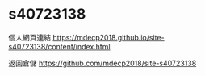 # s40723138

個人網頁連結
https://mdecp2018.github.io/site-s40723138/content/index.html

返回倉儲
https://github.com/mdecp2018/site-s40723138

